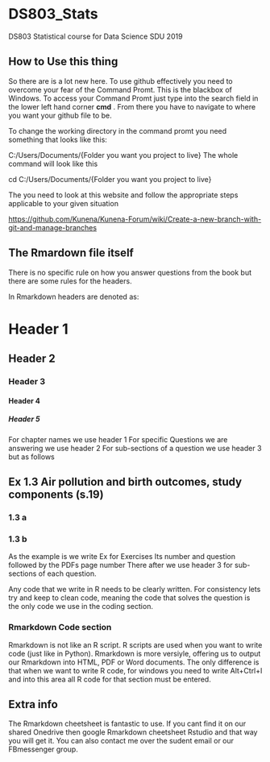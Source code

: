 # DS803_Stats
DS803 Statistical course for Data Science SDU 2019


## How to Use this thing

So there are is a lot new here. To use github effectively you need to overcome your fear of the Command Promt. This is the blackbox of Windows. To access your Command Promt just type into the search field in the lower left hand corner __cmd__ . From there you have to navigate to where you want your github file to be. 

To change the working directory in the command promt you need something that looks like this:

C:/Users/Documents/{Folder you want you project to live}
The whole command will look like this

cd C:/Users/Documents/{Folder you want you project to live}

The you need to look at this website and follow the appropriate steps applicable to your given situation

https://github.com/Kunena/Kunena-Forum/wiki/Create-a-new-branch-with-git-and-manage-branches

## The Rmardown file itself

There is no specific rule on how you answer questions from the book but there are some rules for the headers.

In Rmarkdown headers are denoted as:

# Header 1
## Header 2
### Header 3
#### Header 4
##### Header 5

For chapter names we use header 1
For specific Questions we are answering we use header 2
For sub-sections of a question we use header 3 but as follows

## Ex 1.3 Air pollution and birth outcomes, study components (s.19)
### 1.3 a
### 1.3 b

As the example is we write Ex for Exercises Its number and question followed by the PDFs page number
There after we use header 3 for sub-sections of each question. 

Any code that we write in R needs to be clearly written. For consistency lets try and keep to clean code, meaning the code that solves the question is the only code we use in the coding section.

### Rmarkdown Code section

Rmarkdown is not like an R script. R scripts are used when you want to write code (just like in Python). Rmarkdown is more versiyle, offering us to output our Rmarkdown into HTML, PDF or Word documents. The only difference is that when we want to write R code, for windows you need to write Alt+Ctrl+I and into this area all R code for that section must be entered. 

## Extra info

The Rmarkdown cheetsheet is fantastic to use. If you cant find it on our shared Onedrive then google Rmarkdown cheetsheet Rstudio and that way you will get it. 
You can also contact me over the sudent email or our FBmessenger group.

